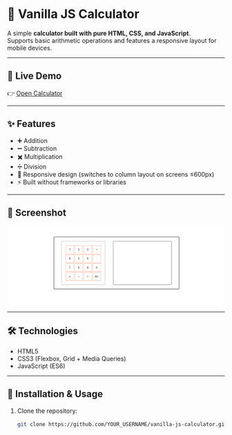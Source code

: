 # 🧮 Vanilla JS Calculator

A simple **calculator built with pure HTML, CSS, and JavaScript**.  
Supports basic arithmetic operations and features a responsive layout for mobile devices.

---

## 🚀 Live Demo
👉 [Open Calculator](https://lsteelanxietyl.github.io/vanilla-js-calculator/)

---

## ✨ Features
- ➕ Addition  
- ➖ Subtraction  
- ✖️ Multiplication  
- ➗ Division  
- 📱 Responsive design (switches to column layout on screens ≤600px)  
- ⚡ Built without frameworks or libraries  

---

## 📸 Screenshot
![Calculator Screenshot](screenshot.png)  

---

## 🛠 Technologies
- HTML5  
- CSS3 (Flexbox, Grid + Media Queries)  
- JavaScript (ES6)  

---

## 📂 Installation & Usage
1. Clone the repository:
   ```bash
   git clone https://github.com/YOUR_USERNAME/vanilla-js-calculator.git
